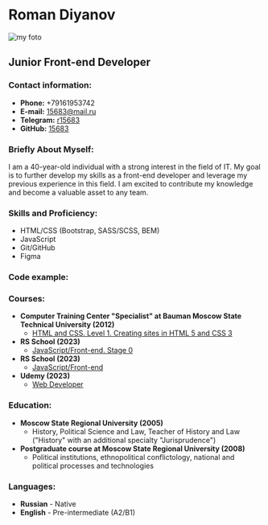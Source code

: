# **Roman Diyanov**

![my foto](https://thumb.cloud.mail.ru/weblink/thumb/xw1/prxp/SZ4tYMwGc)

## **Junior Front-end Developer**

### **Contact information:**

- **Phone:** +79161953742
- **E-mail:** 15683@mail.ru
- **Telegram:** [r15683](https://t.me/r15683)
- **GitHub:** [15683](https://github.com/15683)

### **Briefly About Myself:**

I am a 40-year-old individual with a strong interest in the field of IT. My goal is to further develop my skills as a front-end developer and leverage my previous experience in this field. I am excited to contribute my knowledge and become a valuable asset to any team.

### **Skills and Proficiency:**

- HTML/CSS (Bootstrap, SASS/SCSS, BEM)
- JavaScript
- Git/GitHub
- Figma

### **Code example:**

### **Courses**:

- **Computer Training Center "Specialist" at Bauman Moscow State Technical University (2012)**
  - [HTML and CSS. Level 1. Creating sites in HTML 5 and CSS 3](https://www.specialist.ru/course/eichtml-b)
- **RS School (2023)**
  - [JavaScript/Front-end. Stage 0](https://rs.school/js-stage0/)
- **RS School (2023)**
  - [JavaScript/Front-end](https://rs.school/js/)
- **Udemy (2023)**
  - [Web Developer](https://www.udemy.com/course/webdeveloper/)

### **Education:**

- **Moscow State Regional University (2005)**
  - History, Political Science and Law, Teacher of History and Law ("History" with an additional specialty "Jurisprudence")
- **Postgraduate course at Moscow State Regional University (2008)**
  - Political institutions, ethnopolitical conflictology, national and political processes and technologies

### **Languages:**

- **Russian** - Native
- **English** - Pre-intermediate (A2/B1)
